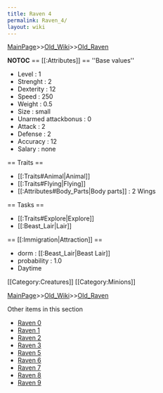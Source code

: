 ```yaml
---
title: Raven 4
permalink: Raven_4/
layout: wiki
---
```


[MainPage](/keeperrl_wiki/ "wikilink")>>[Old_Wiki](/keeperrl_wiki/Old_Wiki "wikilink")>>[Old_Raven](/keeperrl_wiki/Old_Raven "wikilink")

__NOTOC__
== [[:Attributes]] ==
''Base values''
* Level : 1
* Strenght : 2
* Dexterity : 12
* Speed : 250
* Weight : 0.5
* Size : small
* Unarmed attackbonus : 0
* Attack : 2
* Defense : 2
* Accuracy : 12
* Salary : none

== Traits ==
* [[:Traits#Animal|Animal]]
* [[:Traits#Flying|Flying]]
* [[:Attributes#Body_Parts|Body parts]] : 2 Wings

== Tasks ==
* [[:Traits#Explore|Explore]]
* [[:Beast_Lair|Lair]]

== [[:Immigration|Attraction]] ==
* dorm : [[:Beast_Lair|Beast Lair]]
* probability : 1.0
* Daytime

[[Category:Creatures]]
[[Category:Minions]]

[MainPage](/keeperrl_wiki/ "wikilink")>>[Old_Wiki](/keeperrl_wiki/Old_Wiki "wikilink")>>[Old_Raven](/keeperrl_wiki/Old_Raven "wikilink")

Other items in this section
-    [Raven 0](/keeperrl_wiki/Raven_0 "wikilink")
-    [Raven 1](/keeperrl_wiki/Raven_1 "wikilink")
-    [Raven 2](/keeperrl_wiki/Raven_2 "wikilink")
-    [Raven 3](/keeperrl_wiki/Raven_3 "wikilink")
-    [Raven 5](/keeperrl_wiki/Raven_5 "wikilink")
-    [Raven 6](/keeperrl_wiki/Raven_6 "wikilink")
-    [Raven 7](/keeperrl_wiki/Raven_7 "wikilink")
-    [Raven 8](/keeperrl_wiki/Raven_8 "wikilink")
-    [Raven 9](/keeperrl_wiki/Raven_9 "wikilink")
